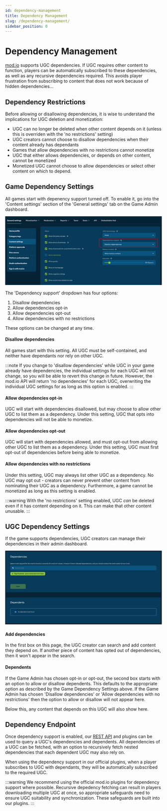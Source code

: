 ```yaml
---
id: dependency-management
title: Dependency Management
slug: /dependency-management/
sidebar_position: 0
---
```


# Dependency Management

[mod.io](https://mod.io/) supports UGC dependencies. If UGC requires other content to function, players can be automatically subscribed to these dependencies, as well as any recursive dependencies required. This avoids player frustration from subscribing to content that does not work because of hidden dependencies... 

## Dependency Restrictions

Before allowing or disallowing dependencies, it is wise to understand the implications for UGC deletion and monetization:

* UGC can no longer be deleted when other content depends on it (unless this is overriden with the 'no restrictions' setting)
* UGC creators cannot choose to disallow dependencies when their content already has dependants 
* Games that allow dependencies with no restrictions cannot monetize 
* UGC that either allows dependencies, or depends on other content, cannot be monetized
* Monetized UGC cannot choose to allow dependencies or select other content on which to depend.

## Game Dependency Settings

All games start with depenency support turned off. To enable it, go into the 'Content settings' section of the 'General settings' tab on the Game Admin dashboard. 

![Game dependency settings](images/game-dependency-settings.png)

The 'Dependency support' dropdown has four options:

1. Disallow dependencies
1. Allow dependencies opt-in
1. Allow dependencies opt-out
1. Allow dependencies with no restrictions

These options can be changed at any time. 

#### Disallow dependencies

All games start with this setting. All UGC must be self-contained, and neither have dependants nor rely on other UGC.  

:::note
If you change to 'disallow dependencies' while UGC in your game already have dependencies, the individual settings for each UGC will not change, so you will be able to revert this change in future. However, the mod.io API will return 'no dependencies' for each UGC, overwriting the individual UGC settings for as long as this option is enabled. 
:::

#### Allow dependencies opt-in

UGC will start with dependencies disallowed, but may choose to allow other UGC to list them as a dependency. Under this setting, UGC that opts into dependencies will not be able to monetize. 

#### Allow dependencies opt-out

UGC will start with dependencies allowed, and must opt-out from allowing other UGC to list them as a dependency. Under this setting, UGC must first opt-out of dependencies before being able to monetize. 

#### Allow dependencies with no restrictions

Under this setting, UGC may always list other UGC as a dependency. No UGC may opt out - creators can never prevent other content from nominating their UGC as a dependency. Furthermore, a game cannot be monetized as long as this setting is enabled. 

:::warning
With the 'no restrictions' setting enabled, UGC *can* be deleted even if it has content depending on it. This can make that other content unusable. 
:::

## UGC Dependency Settings

If the game supports dependencies, UGC creators can manage their dependencies in their admin dashboard. 

![UGC dependency settings](images/ugc-dependency-settings.png)

#### Add dependencies

In the first box on this page, the UGC creator can search and add content they depend on. If another piece of content has opted out of dependencies, then it won't appear in the search. 

#### Dependents

If the Game Admin has chosen opt-in or opt-out, the second box starts with an option to allow or disallow dependents. This defaults to the appropriate option as described by the Game Dependency Settings above. If the Game Admin has chosen 'Disallow dependencies' or 'Allow dependencies with no restrictions' then the option to allow or disallow will not appear here. 

Below this, any content that depends on this UGC will also show here. 

## Dependency Endpoint

Once dependency support is enabled, our [REST API](https://docs.mod.io/restapiref/#get-mod-dependencies) and plugins can be used to query a UGC's dependencies and dependents. All dependencies of a UGC can be fetched, with an option to recursively fetch nested dependencies that each dependent UGC may also rely on.

When using the dependency support in our official plugins, when a player subscribes to UGC with dependants, they will be automatically subscribed to the required UGC. 

:::warning
We recommend using the official mod.io plugins for dependency support where possible. Recursive depedency fetching can result in players downloading multiple UGC at once, so appropriate safeguards need to ensure UGC suitability and synchronization. These safeguards are built into our plugins. 
:::



